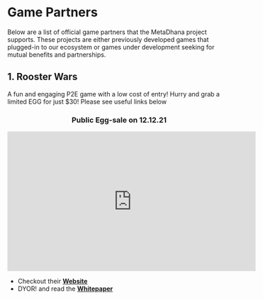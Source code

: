 # **Game Partners**

Below are a list of official game partners that the MetaDhana project supports. These projects are either previously developed games that plugged-in to our ecosystem or games under development seeking for mutual benefits and partnerships.

## **1. Rooster Wars**

A fun and engaging P2E game with a low cost of entry! Hurry and grab a limited EGG for just $30! Please see useful links below

<center>

### **Public Egg-sale on 12.12.21**

<iframe width="560" height="315" src="https://www.youtube.com/embed/WET3CRUtYRg" title="YouTube video player" frameborder="0" allow="accelerometer; autoplay; clipboard-write; encrypted-media; gyroscope; picture-in-picture" allowfullscreen></iframe>

</center>

- Checkout their <b><a href="https://www.roosterwars.io/" target="_blank">Website</a></b>
- DYOR! and read the <b><a href="https://whitepaper.roosterwars.io/" target="_blank">Whitepaper</a></b>
